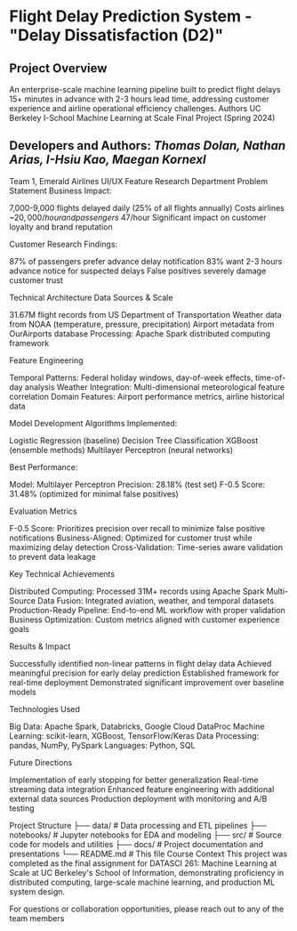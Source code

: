 # Flight Delay Prediction System - "Delay Dissatisfaction (D2)" 
## Project Overview
An enterprise-scale machine learning pipeline built to predict flight delays 15+ minutes in advance with 2-3 hours lead time, addressing customer experience and airline operational efficiency challenges.
Authors
UC Berkeley I-School Machine Learning at Scale Final Project (Spring 2024)


## Developers and Authors: _Thomas Dolan, Nathan Arias, I-Hsiu Kao, Maegan Kornexl_


Team 1, Emerald Airlines UI/UX Feature Research Department
Problem Statement
Business Impact:

7,000-9,000 flights delayed daily (25% of all flights annually)
Costs airlines ~$20,000/hour and passengers ~$47/hour
Significant impact on customer loyalty and brand reputation

Customer Research Findings:

87% of passengers prefer advance delay notification
83% want 2-3 hours advance notice for suspected delays
False positives severely damage customer trust

Technical Architecture
Data Sources & Scale

31.67M flight records from US Department of Transportation
Weather data from NOAA (temperature, pressure, precipitation)
Airport metadata from OurAirports database
Processing: Apache Spark distributed computing framework

Feature Engineering

Temporal Patterns: Federal holiday windows, day-of-week effects, time-of-day analysis
Weather Integration: Multi-dimensional meteorological feature correlation
Domain Features: Airport performance metrics, airline historical data

Model Development
Algorithms Implemented:

Logistic Regression (baseline)
Decision Tree Classification
XGBoost (ensemble methods)
Multilayer Perceptron (neural networks)

Best Performance:

Model: Multilayer Perceptron
Precision: 28.18% (test set)
F-0.5 Score: 31.48% (optimized for minimal false positives)

Evaluation Metrics

F-0.5 Score: Prioritizes precision over recall to minimize false positive notifications
Business-Aligned: Optimized for customer trust while maximizing delay detection
Cross-Validation: Time-series aware validation to prevent data leakage

Key Technical Achievements

Distributed Computing: Processed 31M+ records using Apache Spark
Multi-Source Data Fusion: Integrated aviation, weather, and temporal datasets
Production-Ready Pipeline: End-to-end ML workflow with proper validation
Business Optimization: Custom metrics aligned with customer experience goals

Results & Impact

Successfully identified non-linear patterns in flight delay data
Achieved meaningful precision for early delay prediction
Established framework for real-time deployment
Demonstrated significant improvement over baseline models

Technologies Used

Big Data: Apache Spark, Databricks, Google Cloud DataProc
Machine Learning: scikit-learn, XGBoost, TensorFlow/Keras
Data Processing: pandas, NumPy, PySpark
Languages: Python, SQL

Future Directions

Implementation of early stopping for better generalization
Real-time streaming data integration
Enhanced feature engineering with additional external data sources
Production deployment with monitoring and A/B testing

Project Structure
├── data/                   # Data processing and ETL pipelines
├── notebooks/             # Jupyter notebooks for EDA and modeling
├── src/                   # Source code for models and utilities
├── docs/                  # Project documentation and presentations
└── README.md             # This file
Course Context
This project was completed as the final assignment for DATASCI 261: Machine Learning at Scale at UC Berkeley's School of Information, demonstrating proficiency in distributed computing, large-scale machine learning, and production ML system design.

For questions or collaboration opportunities, please reach out to any of the team members
